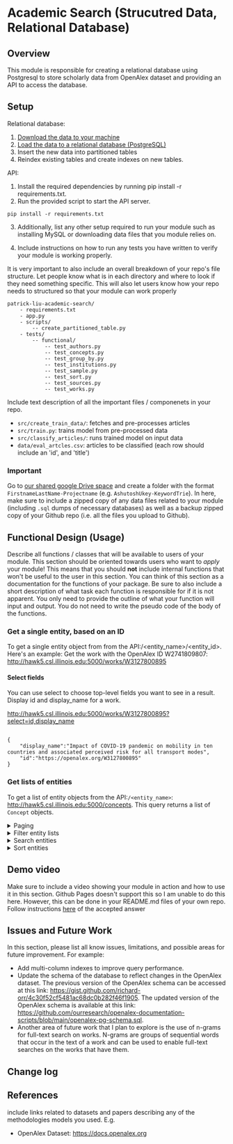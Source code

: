 # Academic Search (Strucutred Data, Relational Database)

## Overview

This module is responsible for creating a relational database using Postgresql to store scholarly data from OpenAlex dataset and providing an API to access the database.

## Setup

Relational database:

1. [Download the data to your machine](https://docs.openalex.org/download-all-data/download-to-your-machine)
2. [Load the data to a relational database (PostgreSQL)](https://docs.openalex.org/download-all-data/upload-to-your-database/load-to-a-relational-database)
3. Insert the new data into partitioned tables
3. Reindex existing tables and create indexes on new tables. 

API: 

1. Install the required dependencies by running pip install -r requirements.txt.
2. Run the provided script to start the API server.
```
pip install -r requirements.txt 
```

3. Additionally, list any other setup required to run your module such as installing MySQL or downloading data files that you module relies on. 

4. Include instructions on how to run any tests you have written to verify your module is working properly. 

It is very important to also include an overall breakdown of your repo's file structure. Let people know what is in each directory and where to look if they need something specific. This will also let users know how your repo needs to structured so that your module can work properly

```
patrick-liu-academic-search/
    - requirements.txt
    - app.py 
    - scripts/
        -- create_partitioned_table.py
    - tests/
        -- functional/
            -- test_authors.py
            -- test_concepts.py
            -- test_group_by.py
            -- test_institutions.py
            -- test_sample.py
            -- test_sort.py
            -- test_sources.py
            -- test_works.py
```

Include text description of all the important files / componenets in your repo. 
* `src/create_train_data/`: fetches and pre-processes articles
* `src/train.py`: trains model from pre-processed data
* `src/classify_articles/`: runs trained model on input data
* `data/eval_artcles.csv`: articles to be classified (each row should include an 'id', and 'title')

### Important 
Go to [our shared google Drive space](https://drive.google.com/drive/folders/1rxPAdGTVcl-Xo6uuFovdKcCw5_FEaXIC?usp=sharing) and create a folder with the format `FirstnameLastName-Projectname` (e.g. `AshutoshUkey-KeywordTrie`). In here, make sure to include a zipped copy of any data files related to your module (including `.sql` dumps of necessary databases) as well as a backup zipped copy of your Github repo (i.e. all the files you upload to Github).



## Functional Design (Usage)
Describe all functions / classes that will be available to users of your module. This section should be oriented towards users who want to _apply_ your module! This means that you should **not** include internal functions that won't be useful to the user in this section. You can think of this section as a documentation for the functions of your package. Be sure to also include a short description of what task each function is responsible for if it is not apparent. You only need to provide the outline of what your function will input and output. You do not need to write the pseudo code of the body of the functions. 

### Get a single entity, based on an ID
To get a single entity object from from the API:/<entity_name>/<entity_id>. Here's an example:
Get the work with the OpenAlex ID W2741809807: http://hawk5.csl.illinois.edu:5000/works/W3127800895

#### Select fields
You can use select to choose top-level fields you want to see in a result.
Display id and display_name for a work.

http://hawk5.csl.illinois.edu:5000/works/W3127800895?select=id,display_name
```

{
    "display_name":"Impact of COVID-19 pandemic on mobility in ten countries and associated perceived risk for all transport modes",
    "id":"https://openalex.org/W3127800895"
}
```

### Get lists of entities

To get a list of entity objects from the API:`/<entity_name>`:
http://hawk5.csl.illinois.edu:5000/concepts.
This query returns a list of `Concept` objects.

<details>
  <summary>Paging</summary>
    Use the page query parameter to control which page of results you want (eg page=1, page=2, etc). By default there are 25 results per page; you can use the
    per-page parameter to change that to any number between 1 and 200.
    Get the 2nd page of a list:
    http://hawk5.csl.illinois.edu:5000/authors?page=2
    Get 200 results on the second page:
    http://hawk5.csl.illinois.edu:5000/authors?page=2&per-page=200
</details>

<details>
    <summary>Filter entity lists</summary>
Filters narrow the list down to just entities that meet a particular condition--specifically, a particular value for a particular attribute.
A list of filters are set using the filter parameter, formatted like this: filter=attribute:value,attribute2:value2.                                                                            Examples: Get the authors whose name is John Smith:
http://hawk5.csl.illinois.edu:5000/authors?filter=display_name:John%20Smith

Filters are case-insensitive.
### Logical expressions

#### Inequality
For numerical filters, use the less-than (<) and greater-than (>) symbols to filter by inequalities. Example:

Get authors that have more than 10000 citations:
http://hawk5.csl.illinois.edu:5000/authors?filter=cited_by_count:>10000

Some attributes have special filters that act as syntactic sugar around commonly-expressed inequalities: for example, the from_publication_date filter on works. See the endpoint-specific documentation below for more information. Example:

Get all works published after 2022-01-01 (inclusive):
http://hawk5.csl.illinois.edu:5000/works?filter=from_publication_date:2022-01-01

#### Negation (NOT)
You can negate any filter, numerical or otherwise, by prepending the exclamation mark symbol (!) to the filter value. Example:
Get all institutions except for ones located in the US:
http://hawk5.csl.illinois.edu:5000/institutions?filter=country_code:!us

#### Intersection (AND)
By default, the returned result set includes only records that satisfy all the supplied filters. In other words, filters are combined as an AND query. Example:
Get all works that have been cited more than once and are free to read:
http://hawk5.csl.illinois.edu:5000/works?filter=cited_by_count:>100,display_name:Kevin%20Chen-Chuan%20Chang
Get all the works that have an author from France and an author from the UK:


#### Addition (OR)
Use the pipe symbol (|) to input lists of values such that any of the values can be satisfied--in other words, when you separate filter values with a pipe, they'll be combined as an OR query. Example:
Get all the works that have an author from France or an author from the UK:

This is particularly useful when you want to retrieve a many records by ID all at once. Instead of making a whole bunch of singleton calls in a loop, you can make one call, like this:
Get the works with DOI 10.1371/journal.pone.0266781 or with DOI 10.1371/journal.pone.0267149 (note the pipe separator between the two DOIs):
http://hawk5.csl.illinois.edu:5000/works?filter=doi:https://doi.org/10.1371/journal.pone.0266781|https://doi.org/10.1371/journal.pone.0267149
#### Available filters
    
</details>

<details>
  <summary>Search entities</summary>
    ### The search parameter
    
    The search query parameter finds results that match a given text search. Example:
    
    Get works with search term "dna" in the title or abstract:
    
    http://hawk5.csl.illinois.edu:5000/works?search=dna
    
    When you search works, the API looks for matches in titles, abstracts, and fulltext. When you search concepts, we look in each concept's display_name and
    description fields. When you search sources, we look at the display_name, alternate_titles, and abbreviated_title fields. Searching authors or institutions will looks for matches
    within each entities' display_name field.
</details>
    
<details>
  <summary>Sort entities</summary>
    ### Sort entity lists
    
    Use the ?sort parameter to specify the property you want your list sorted by. You can sort by these properties, where they exist:
    
    display_name
    
    cited_by_count
    
    works_count
    
    publication_date
    By default, sort direction is ascending. You can reverse this by appending :desc to the sort key like works_count:desc. You can sort by multiple properties by providing multiple sort keys, separated by commas. Examples:
    * All works, sorted by cited_by_count (highest counts first)
    http://hawk5.csl.illinois.edu:5000/works?sort=cited_by_count
    
    * All sources, in alphabetical order by title:
    http://hawk5.csl.illinois.edu:5000/works?sort=display_name
</details>



## Demo video
Make sure to include a video showing your module in action and how to use it in this section. Github Pages doesn't support this so I am unable to do this here. However, this can be done in your README.md files of your own repo. Follow instructions [here](https://stackoverflow.com/questions/4279611/how-to-embed-a-video-into-github-readme-md) of the accepted answer 


## Issues and Future Work

In this section, please list all know issues, limitations, and possible areas for future improvement. For example:

* Add multi-column indexes to improve query performance. 
* Update the schema of the database to reflect changes in the OpenAlex dataset. The previous version of the OpenAlex schema can be accessed at this link: https://gist.github.com/richard-orr/4c30f52cf5481ac68dc0b282f46f1905. The updated version of the OpenAlex schema is available at this link: https://github.com/ourresearch/openalex-documentation-scripts/blob/main/openalex-pg-schema.sql. 
* Another area of future work that I plan to explore is the use of n-grams for full-text search on works. N-grams are groups of sequential words that occur in the text of a work and can be used to enable full-text searches on the works that have them.



## Change log

## References 
include links related to datasets and papers describing any of the methodologies models you used. E.g. 

* OpenAlex Dataset: https://docs.openalex.org
